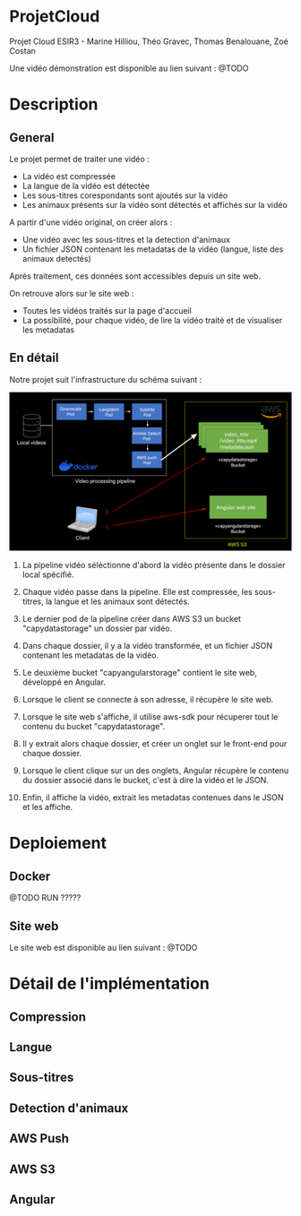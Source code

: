 # ProjetCloud

Projet Cloud ESIR3 - Marine Hilliou, Théo Gravec, Thomas Benalouane, Zoé Costan

Une vidéo démonstration est disponible au lien suivant :
@TODO

# Description

## General

Le projet permet de traiter une vidéo :
- La vidéo est compressée
- La langue de la vidéo est détectée
- Les sous-titres corespondants sont ajoutés sur la vidéo
- Les animaux présents sur la vidéo sont détectés et affichés sur la vidéo

A partir d'une vidéo original, on créer alors :
- Une vidéo avec les sous-titres et la detection d'animaux 
- Un fichier JSON contenant les metadatas de la vidéo (langue, liste des animaux detectés)

Après traitement, ces données sont accessibles depuis un site web.

On retrouve alors sur le site web :
- Toutes les vidéos traités sur la page d'accueil
- La possibilité, pour chaque vidéo, de lire la vidéo traité et de visualiser les metadatas

## En détail

Notre projet suit l'infrastructure du schéma suivant :

![infrastructure](infrastructure.png)

1. La pipeline vidéo séléctionne d'abord la vidéo présente dans le dossier local spécifié.

2. Chaque vidéo passe dans la pipeline. Elle est compressée, les sous-titres, la langue et les animaux sont détectés.

3. Le dernier pod de la pipeline créer dans AWS S3 un bucket "capydatastorage" un dossier par vidéo.

4. Dans chaque dossier, il y a la vidéo transformée, et un fichier JSON contenant les metadatas de la vidéo.

5. Le deuxième bucket "capyangularstorage" contient le site web, développé en Angular.

6. Lorsque le client se connecte à son adresse, il récupère le site web.

7. Lorsque le site web s'affiche, il utilise aws-sdk pour récuperer tout le contenu du bucket "capydatastorage".

8. Il y extrait alors chaque dossier, et créer un onglet sur le front-end pour chaque dossier.

9. Lorsque le client clique sur un des onglets, Angular récupère le contenu du dossier associé dans le bucket, c'est à dire la vidéo et le JSON.

10. Enfin, il affiche la vidéo, extrait les metadatas contenues dans le JSON et les affiche.
    
# Deploiement

## Docker
@TODO
RUN ?????

## Site web

Le site web est disponible au lien suivant :
@TODO

# Détail de l'implémentation

## Compression

## Langue

## Sous-titres

## Detection d'animaux

## AWS Push

## AWS S3

## Angular

